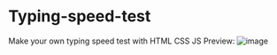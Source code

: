 # Typing-speed-test
Make your own typing speed test with HTML CSS JS
Preview:
![image](https://github.com/KhoiKodeKK/Typing-speed-test/assets/125990450/634ec3fc-75a0-41cf-b5ef-df101ec93502)
